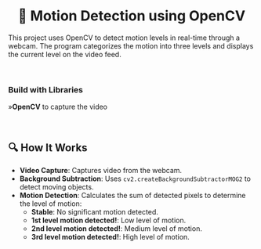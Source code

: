 <div align='center'> <h1> 🎥  Motion Detection using OpenCV </h1> </div>

<p>This project uses OpenCV to detect motion levels in real-time through a webcam. The program categorizes the motion into three levels and displays the current level on the video feed.</p>

<br>
<h3> Build with Libraries </h3>
<p>
»<b>OpenCV</b> to capture the video</p> 

<br>

##  🔍  How It Works

- **Video Capture**: Captures video from the webcam.
- **Background Subtraction**: Uses `cv2.createBackgroundSubtractorMOG2` to detect moving objects.
- **Motion Detection**: Calculates the sum of detected pixels to determine the level of motion:
  - **Stable**: No significant motion detected.
  - **1st level motion detected!**: Low level of motion.
  - **2nd level motion detected!**: Medium level of motion.
  - **3rd level motion detected!**: High level of motion.
